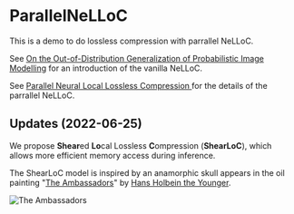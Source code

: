 # ParallelNeLLoC

This is a demo to do lossless compression with parrallel NeLLoC.

See [On the Out-of-Distribution Generalization of Probabilistic Image Modelling](https://arxiv.org/abs/2109.02639) for an introduction of the vanilla NeLLoC.

See [Parallel Neural Local Lossless Compression
](https://arxiv.org/abs/2201.05213) for the details of the parrallel NeLLoC.



## Updates (2022-06-25)
We propose **Shear**ed **Lo**cal Lossless **C**ompression (**ShearLoC**), which allows more efficient memory access during inference.

The ShearLoC model is inspired by an anamorphic skull
 appears in the oil painting "[The Ambassadors](https://en.wikipedia.org/wiki/The_Ambassadors_(Holbein))" by [Hans Holbein the Younger](https://en.wikipedia.org/wiki/Hans_Holbein_the_Younger).
 
 ![The Ambassadors](https://upload.wikimedia.org/wikipedia/commons/thumb/8/88/Hans_Holbein_the_Younger_-_The_Ambassadors_-_Google_Art_Project.jpg/680px-Hans_Holbein_the_Younger_-_The_Ambassadors_-_Google_Art_Project.jpg)


